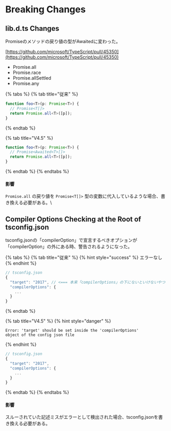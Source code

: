 # Breaking Changes

## lib.d.ts Changes

Promiseのメソッドの戻り値の型がAwaitedに変わった。

[https://github.com/microsoft/TypeScript/pull/45350](https://github.com/microsoft/TypeScript/pull/45350)

* Promise.all
* Promise.race
* Promise.allSettled
* Promise.any

{% tabs %}
{% tab title="従来" %}
```typescript
function foo<T>(p: Promise<T>) {
  // Promise<T[]>
  return Promise.all<T>([p]);
}
```
{% endtab %}

{% tab title="V4.5" %}
```typescript
function foo<T>(p: Promise<T>) {
  // Promise<Awaited<T>[]>
  return Promise.all<T>([p]);
}
```
{% endtab %}
{% endtabs %}

#### 影響

`Promise.all` の戻り値を `Promise<T[]>` 型の変数に代入しているような場合、書き換える必要がある。\


## Compiler Options Checking at the Root of tsconfig.json

tsconfig.jsonの「compilerOption」で宣言するべきオプションが「compilerOption」の外にある時、警告されるようになった。

{% tabs %}
{% tab title="従来" %}
{% hint style="success" %}
エラーなし
{% endhint %}

```typescript
// tsconfig.json
{
  "target": "2017", // <=== 本来「compilerOptions」の下にないといけないやつ
  "compilerOptions": {
    ...
  }
}
```
{% endtab %}

{% tab title="V4.5" %}
{% hint style="danger" %}
```
Error: 'target' should be set inside the 'compilerOptions'
object of the config json file
```
{% endhint %}

```typescript
// tsconfig.json
{
  "target": "2017",
  "compilerOptions": {
    ...
  }
}
```
{% endtab %}
{% endtabs %}

#### 影響

スルーされていた記述ミスがエラーとして検出された場合、tsconfig.jsonを書き換える必要がある。

##
